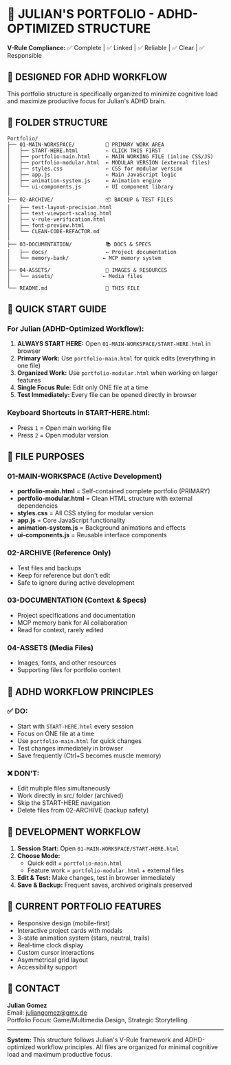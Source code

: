 # 🎯 JULIAN'S PORTFOLIO - ADHD-OPTIMIZED STRUCTURE

**V-Rule Compliance:** ✅ Complete | ✅ Linked | ✅ Reliable | ✅ Clear | ✅ Responsible

## 🧠 DESIGNED FOR ADHD WORKFLOW

This portfolio structure is specifically organized to minimize cognitive load and maximize productive focus for Julian's ADHD brain.

## 📁 FOLDER STRUCTURE

```
Portfolio/
├── 01-MAIN-WORKSPACE/          🎯 PRIMARY WORK AREA
│   ├── START-HERE.html         ← CLICK THIS FIRST
│   ├── portfolio-main.html     ← MAIN WORKING FILE (inline CSS/JS)
│   ├── portfolio-modular.html  ← MODULAR VERSION (external files)
│   ├── styles.css              ← CSS for modular version
│   ├── app.js                  ← Main JavaScript logic
│   ├── animation-system.js     ← Animation engine
│   └── ui-components.js        ← UI component library
│
├── 02-ARCHIVE/                 📦 BACKUP & TEST FILES
│   ├── test-layout-precision.html
│   ├── test-viewport-scaling.html
│   ├── v-rule-verification.html
│   ├── font-preview.html
│   └── CLEAN-CODE-REFACTOR.md
│
├── 03-DOCUMENTATION/           📚 DOCS & SPECS
│   ├── docs/                   ← Project documentation
│   └── memory-bank/           ← MCP memory system
│
├── 04-ASSETS/                  🎨 IMAGES & RESOURCES
│   └── assets/                ← Media files
│
└── README.md                   📖 THIS FILE
```

## 🚀 QUICK START GUIDE

### For Julian (ADHD-Optimized Workflow):

1. **ALWAYS START HERE:** Open `01-MAIN-WORKSPACE/START-HERE.html` in browser
2. **Primary Work:** Use `portfolio-main.html` for quick edits (everything in one file)
3. **Organized Work:** Use `portfolio-modular.html` when working on larger features
4. **Single Focus Rule:** Edit only ONE file at a time
5. **Test Immediately:** Every file can be opened directly in browser

### Keyboard Shortcuts in START-HERE.html:
- Press `1` = Open main working file
- Press `2` = Open modular version

## 🎯 FILE PURPOSES

### 01-MAIN-WORKSPACE (Active Development)
- **portfolio-main.html** = Self-contained complete portfolio (PRIMARY)
- **portfolio-modular.html** = Clean HTML structure with external dependencies
- **styles.css** = All CSS styling for modular version
- **app.js** = Core JavaScript functionality
- **animation-system.js** = Background animations and effects
- **ui-components.js** = Reusable interface components

### 02-ARCHIVE (Reference Only)
- Test files and backups
- Keep for reference but don't edit
- Safe to ignore during active development

### 03-DOCUMENTATION (Context & Specs)
- Project specifications and documentation
- MCP memory bank for AI collaboration
- Read for context, rarely edited

### 04-ASSETS (Media Files)
- Images, fonts, and other resources
- Supporting files for portfolio content

## 🧠 ADHD WORKFLOW PRINCIPLES

### ✅ DO:
- Start with `START-HERE.html` every session
- Focus on ONE file at a time
- Use `portfolio-main.html` for quick changes
- Test changes immediately in browser
- Save frequently (Ctrl+S becomes muscle memory)

### ❌ DON'T:
- Edit multiple files simultaneously
- Work directly in src/ folder (archived)
- Skip the START-HERE navigation
- Delete files from 02-ARCHIVE (backup safety)

## 🔄 DEVELOPMENT WORKFLOW

1. **Session Start:** Open `01-MAIN-WORKSPACE/START-HERE.html`
2. **Choose Mode:**
   - Quick edit = `portfolio-main.html`
   - Feature work = `portfolio-modular.html` + external files
3. **Edit & Test:** Make changes, test in browser immediately
4. **Save & Backup:** Frequent saves, archived originals preserved

## 🎨 CURRENT PORTFOLIO FEATURES

- Responsive design (mobile-first)
- Interactive project cards with modals
- 3-state animation system (stars, neutral, trails)
- Real-time clock display
- Custom cursor interactions
- Asymmetrical grid layout
- Accessibility support

## 📧 CONTACT

**Julian Gomez**  
Email: juliangomez@gmx.de  
Portfolio Focus: Game/Multimedia Design, Strategic Storytelling  

---

**System:** This structure follows Julian's V-Rule framework and ADHD-optimized workflow principles. All files are organized for minimal cognitive load and maximum productive focus.